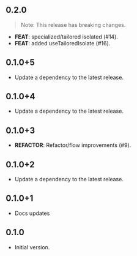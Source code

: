 ## 0.2.0

> Note: This release has breaking changes.

 - **FEAT**: specialized/tailored isolated (#14).
 - **FEAT**: added useTailoredIsolate (#16).

## 0.1.0+5

 - Update a dependency to the latest release.

## 0.1.0+4

 - Update a dependency to the latest release.

## 0.1.0+3

 - **REFACTOR**: Refactor/flow improvements (#9).

## 0.1.0+2

 - Update a dependency to the latest release.

## 0.1.0+1

- Docs updates

## 0.1.0

- Initial version.
